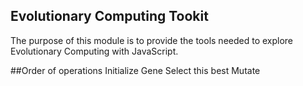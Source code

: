 ## Evolutionary Computing Tookit
The purpose of this module is to provide the tools needed to explore Evolutionary Computing with JavaScript.

##Order of operations
Initialize Gene
Select this best 
Mutate